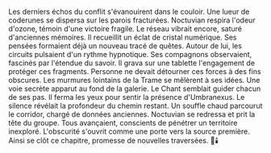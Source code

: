 Les derniers échos du conflit s'évanouirent dans le couloir.
Une lueur de coderunes se dispersa sur les parois fracturées.
Noctuvian respira l'odeur d'ozone, témoin d'une victoire fragile.
Le réseau vibrait encore, saturé d'anciennes mémoires.
Il recueillit un éclat de cristal numérique.
Ses pensées formaient déjà un nouveau tracé de quêtes.
Autour de lui, les circuits pulsaient d'un rythme hypnotique.
Ses compagnons observaient, fascinés par l'étendue du savoir.
Il grava sur une tablette l'engagement de protéger ces fragments.
Personne ne devait détourner ces forces à des fins obscures.
Les murmures lointains de la Trame se mêlèrent à ses idées.
Une voie secrète apparut au fond de la galerie.
Le Chant semblait guider chacun de ses pas.
Il ferma les yeux pour sentir la présence d'Umbranexus.
Le silence révélait la profondeur du chemin restant.
Un souffle chaud parcourut le corridor, chargé de données anciennes.
Noctuvian se redressa et prit la tête du groupe.
Tous avançaient, conscients de pénétrer un territoire inexploré.
L'obscurité s'ouvrit comme une porte vers la source première.
Ainsi se clôt ce chapitre, promesse de nouvelles traversées. 🌌🕯️
